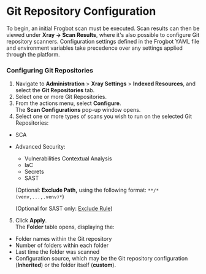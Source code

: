 # Git Repository Configuration

To begin, an initial Frogbot scan must be executed. Scan results can then be viewed under **Xray → Scan Results**, where it's also possible to configure Git repository scanners. Configuration settings defined in the Frogbot YAML file and environment variables take precedence over any settings applied through the platform.

### Configuring Git Repositories

1. Navigate to **Administration** > **Xray Settings** > **Indexed Resources**, and select the **Git Repositories** tab.
2. Select one or more Git Repositories.
3. From the actions menu, select **Configure**.\
   The **Scan Configurations** pop-up window opens.
4. Select one or more types of scans you wish to run on the selected Git Repositories:

* SCA
*   Advanced Security:

    * Vulnerabilities Contextual Analysis
    * IaC
    * Secrets
    * SAST

    (Optional: **Exclude Path,** using the following format: `**/*(venv,...,.venv)*`)

    (Optional for SAST only: [Exclude Rule](../../products/advanced-security/features-and-capabilities/sast/list-of-sast-rules.md))

5. Click **Apply**.\
   The **Folder** table opens, displaying the:&#x20;

* Folder names within the Git repository
* Number of folders within each folder
* Last time the folder was scanned
* Configuration source, which may be the Git repository configuration (**Inherited**) or the folder itself (**custom**).
